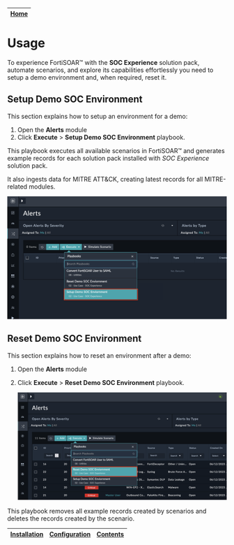 | [Home](../README.md) |
|----------------------|
# Usage

To experience FortiSOAR&trade; with the **SOC Experience** solution pack, automate scenarios, and explore its capabilities effortlessly you need to setup a demo environment and, when required, reset it.

## Setup Demo SOC Environment

This section explains how to setup an environment for a demo:

1. Open the **Alerts** module
2. Click **Execute** > **Setup Demo SOC Environment** playbook.

This playbook executes all available scenarios in FortiSOAR&trade; and generates example records for each solution pack installed with *SOC Experience* solution pack.

It also ingests data for MITRE ATT&CK, creating latest records for all MITRE-related modules.

![Setup Demo Env](./res/setup_demo_env.png)

## Reset Demo SOC Environment

This section explains how to reset an environment after a demo:

1. Open the **Alerts** module
2. Click **Execute** > **Reset Demo SOC Environment** playbook.

    ![Reset Demo Env](./res/reset_demo_env.png)

This playbook removes all example records created by scenarios and deletes the records created by the scenario.

| [Installation](./setup.md#installation) | [Configuration](./setup.md#configuration) | [Contents](./contents.md) |
|-----------------------------------------|-------------------------------------------|---------------------------|